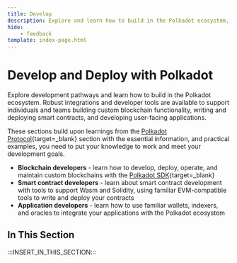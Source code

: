 ```yaml
---
title: Develop
description: Explore and learn how to build in the Polkadot ecosystem, from a custom parachain to smart contracts, supported by robust integrations and developer tools.
hide: 
    - feedback
template: index-page.html
---
```


# Develop and Deploy with Polkadot

Explore development pathways and learn how to build in the Polkadot ecosystem. Robust integrations and developer tools are available to support individuals and teams building custom blockchain functionality, writing and deploying smart contracts, and developing user-facing applications.

These sections build upon learnings from the [Polkadot Protocol](/polkadot-protocol){target=\_blank} section with the essential information, and practical examples, you need to put your knowledge to work and meet your development goals.

- **Blockchain developers** -  learn how to develop, deploy, operate, and maintain custom blockchains with the [Polkadot SDK](/develop/blockchains/get-started/intro-polkadot-sdk){target=\_blank}
- **Smart contract developers** - learn about smart contract development with tools to support Wasm and Solidity, using familiar EVM-compatible tools to write and deploy your contracts
- **Application developers** - learn how to use familiar wallets, indexers, and oracles to integrate your applications with the Polkadot ecosystem

## In This Section

:::INSERT_IN_THIS_SECTION:::
